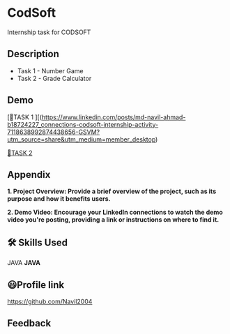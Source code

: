 # CodSoft

Internship task for CODSOFT
## Description 
- Task 1 - Number Game
- Task 2 - Grade Calculator

## Demo
[🔗TASK 1 ][(https://www.linkedin.com/posts/md-navil-ahmad-b18724227_connections-codsoft-internship-activity-7118638992874438656-GSVM?utm_source=share&utm_medium=member_desktop)

[🔗TASK 2 ]()

## Appendix

**1. Project Overview: Provide a brief overview of the project, such as its purpose and how it benefits users.**

**2. Demo Video: Encourage your LinkedIn connections to watch the demo video you're posting, providing a link or instructions on where to find it.**


## 🛠 Skills Used
JAVA
**JAVA**



## 😃Profile link 
https://github.com/Navil2004

## Feedback
